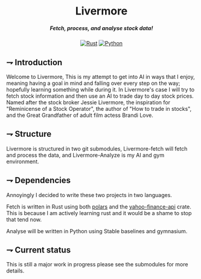 <div align="center">

# Livermore
##### Fetch, process, and analyse stock data!

[![Rust](https://img.shields.io/badge/Livermore--Fetch-orange.svg?style=for-the-badge&logo=rust)](https://github.com/21st-centuryman/Livermore-fetch/tree/main)
[![Python](https://img.shields.io/badge/Livermore--Analyze-3776AB.svg?style=for-the-badge&logo=python&logoColor=white)](https://github.com/21st-centuryman/Livermore-analyze)
</div>

## ⇁  Introduction
Welcome to Livermore, This is my attempt to get into AI in ways that I enjoy, meaning having a goal in mind and falling over every step on the way; hopefully learning something while during it. In Livermore's case I will try to fetch stock information and then use an AI to trade day to day stock prices. Named after the stock broker Jessie Livermore, the inspiration for "Reminicense of a Stock Operator", the author of "How to trade in stocks", and the Great Grandfather of adult film actess Brandi Love.

## ⇁  Structure
Livermore is structured in two git submodules, Livermore-fetch will fetch and process the data, and Livermore-Analyze is my AI and gym environment.

## ⇁  Dependencies
Annoyingly I decided to write these two projects in two languages. 

Fetch is written in Rust using both [polars](https://www.pola.rs/) and the [yahoo-finance-api](https://docs.rs/yahoo_finance_api/latest/yahoo_finance_api/) crate. This is because I am actively learning rust and it would be a shame to stop that tend now. 

Analyse will be written in Python using Stable baselines and gymnasium.

## ⇁  Current status
This is still a major work in progress please see the submodules for more details.
